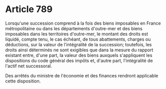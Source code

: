 # Article 789

Lorsqu'une succession comprend à la fois des biens imposables en France métropolitaine ou dans les départements d'outre-mer
et des biens imposables dans les territoires d'outre-mer, le montant des droits est liquidé, compte tenu, le cas échéant, de
tous abattements, charges ou déductions, sur la valeur de l'intégralité de la succession; toutefois, les droits ainsi
déterminés ne sont exigibles que dans la mesure du rapport existant entre, d'une part, la valeur des biens auxquels
s'appliquent les dispositions du code général des impôts et, d'autre part, l'intégralité de l'actif net successoral.

Des arrêtés du ministre de l'économie et des finances rendront applicable cette disposition.


